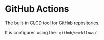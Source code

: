 # GitHub Actions
The built-in CI/CD tool for [GitHub](../Git/vcs-hosting.md#github) repositories.

It is configured using the `.github/workflows/`